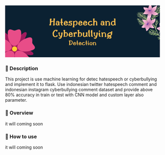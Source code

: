 <p align="center">
  <img src="header.png" align="tcenter">
</p>


### :notebook_with_decorative_cover: Description
This project is use machine learning for detec hatespeech or cyberbullying and implement it to flask. Use indonesian twitter hatespeech comment and indonesian instagram cyberbullying comment dataset and provide above 80% accuracy in train or test with CNN model and custom layer also parameter.

### :eyes: Overview
it will coming soon

### :tanabata_tree: How to use
it will coming soon
